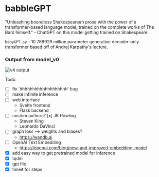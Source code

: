 # babbleGPT

"Unleashing boundless Shakespearean prose with the power of a transformer-based language model, trained on the complete works of The Bard himself." - ChatGPT on this model getting trained on Shakespeare.

```babyGPT.py``` - 10.788929 million parameter generative decoder-only transformer based off of Andrej Karpathy's lecture.

### Output from model_v0

![v4 output](v4_output.png)

Todo:
- [ ] fix 'hhhhhhhhhhhhhhhhhhh' bug
- [ ] make infinite inference
- [ ] web interface
    - Svelte frontend
    - Flask backend
- [ ] custom authors?
    [x] JK Rowling
    - Steven King
    - Leonardo DaVinci
- [ ] graph loss --> weights and biases?
    - https://wandb.ai
- [ ] OpenAI Text Embedding
    - https://openai.com/blog/new-and-improved-embedding-model
- [x] add easy way to get pretrained model for inference 
- [x] tqdm
- [x] gpt file
- [x] timeit for steps
